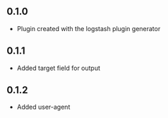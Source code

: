 ## 0.1.0
  - Plugin created with the logstash plugin generator
## 0.1.1 
  - Added target field for output
## 0.1.2 
  - Added user-agent  